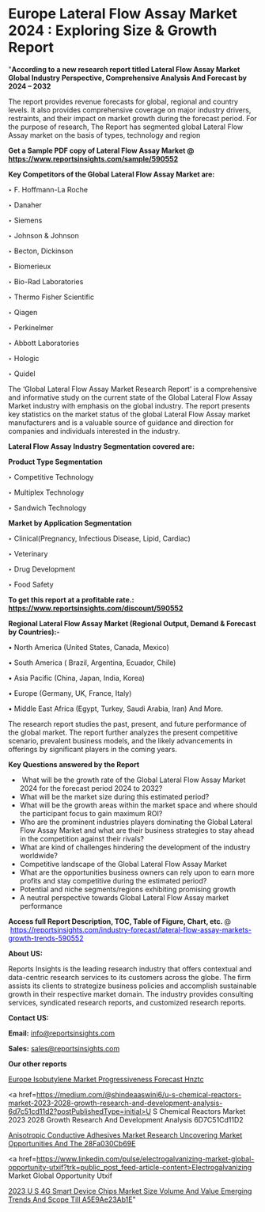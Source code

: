 # Europe Lateral Flow Assay Market 2024 : Exploring Size & Growth Report

"<strong>According to a new research report titled Lateral Flow Assay Market Global Industry Perspective, Comprehensive Analysis And Forecast by 2024 – 2032</strong>

The report provides revenue forecasts for global, regional and country levels. It also provides comprehensive coverage on major industry drivers, restraints, and their impact on market growth during the forecast period. For the purpose of research, The Report has segmented global Lateral Flow Assay market on the basis of types, technology and region

<strong>Get a Sample PDF copy of Lateral Flow Assay Market </strong><strong>@<a href=https://www.reportsinsights.com/sample/590552 style=color:#0000ff;> https://www.reportsinsights.com/sample/590552</a></strong></font>

<strong>Key Competitors of the Global Lateral Flow Assay Market are:</strong>

‣ F. Hoffmann-La Roche

‣ Danaher

‣ Siemens

‣ Johnson & Johnson

‣ Becton, Dickinson

‣ Biomerieux

‣ Bio-Rad Laboratories

‣ Thermo Fisher Scientific

‣ Qiagen

‣ Perkinelmer

‣ Abbott Laboratories

‣ Hologic

‣ Quidel

The ‘Global Lateral Flow Assay Market Research Report’ is a comprehensive and informative study on the current state of the Global Lateral Flow Assay Market industry with emphasis on the global industry. The report presents key statistics on the market status of the global Lateral Flow Assay market manufacturers and is a valuable source of guidance and direction for companies and individuals interested in the industry.

<strong>Lateral Flow Assay Industry Segmentation covered are:</strong>

<strong>Product Type Segmentation</strong>

‣    Competitive Technology

‣ Multiplex Technology

‣ Sandwich Technology

<strong>Market by Application Segmentation</strong>

‣   Clinical(Pregnancy, Infectious Disease, Lipid, Cardiac)

‣ Veterinary

‣ Drug Development

‣ Food Safety

<strong>To get this report at a profitable rate.: <a href=https://www.reportsinsights.com/discount/590552 style=color:#0000ff;>https://www.reportsinsights.com/discount/590552</a></strong></font>

<strong>Regional Lateral Flow Assay Market (Regional Output, Demand &amp; Forecast by Countries):-</strong>

• North America (United States, Canada, Mexico)

• South America ( Brazil, Argentina, Ecuador, Chile)

• Asia Pacific (China, Japan, India, Korea)

• Europe (Germany, UK, France, Italy)

• Middle East Africa (Egypt, Turkey, Saudi Arabia, Iran) And More.

The research report studies the past, present, and future performance of the global market. The report further analyzes the present competitive scenario, prevalent business models, and the likely advancements in offerings by significant players in the coming years.

<strong>Key Questions answered by the Report</strong>
<ul>
  <li> What will be the growth rate of the Global Lateral Flow Assay Market 2024 for the forecast period 2024 to 2032?</li>
  <li>What will be the market size during this estimated period?</li>
  <li>What will be the growth areas within the market space and where should the participant focus to gain maximum ROI?</li>
  <li>Who are the prominent industries players dominating the Global Lateral Flow Assay Market and what are their business strategies to stay ahead in the competition against their rivals?</li>
  <li>What are kind of challenges hindering the development of the industry worldwide?</li>
  <li>Competitive landscape of the Global Lateral Flow Assay Market</li>
  <li>What are the opportunities business owners can rely upon to earn more profits and stay competitive during the estimated period?</li>
  <li>Potential and niche segments/regions exhibiting promising growth</li>
  <li>A neutral perspective towards Global Lateral Flow Assay market performance</li>
</ul>
<strong>Access full Report Description, TOC, Table of Figure, Chart, etc. </strong>@  <a href=https://reportsinsights.com/industry-forecast/lateral-flow-assay-markets-growth-trends-590552 style=color:#0000ff;>https://reportsinsights.com/industry-forecast/lateral-flow-assay-markets-growth-trends-590552</a></font>

<strong><strong>About US</strong>:</strong>

Reports Insights is the leading research industry that offers contextual and data-centric research services to its customers across the globe. The firm assists its clients to strategize business policies and accomplish sustainable growth in their respective market domain. The industry provides consulting services, syndicated research reports, and customized research reports.

<strong>Contact US:</strong>

<p class=""""><b>Email:</b> <a href=mailto:info@reportsinsights.com>info@reportsinsights.com</a></p>
<p class=""""><b>Sales:</b> <a href=mailto:sales@reportsinsights.com>sales@reportsinsights.com</a></p>

<strong>Our other reports</strong>

<a href=https://www.linkedin.com/pulse/europe-isobutylene-market-progressiveness-forecast-hnztc/>Europe Isobutylene Market Progressiveness Forecast Hnztc</a>

<a href=https://medium.com/@shindeaaswini6/u-s-chemical-reactors-market-2023-2028-growth-research-and-development-analysis-6d7c51cd11d2?postPublishedType=initial>U S Chemical Reactors Market 2023 2028 Growth Research And Development Analysis 6D7C51Cd11D2</a>

<a href=https://medium.com/@anuragakarte041/anisotropic-conductive-adhesives-market-research-uncovering-market-opportunities-and-the-28fa030cb69e>Anisotropic Conductive Adhesives Market Research Uncovering Market Opportunities And The 28Fa030Cb69E</a>

<a href=https://www.linkedin.com/pulse/electrogalvanizing-market-global-opportunity-utxif?trk=public_post_feed-article-content>Electrogalvanizing Market Global Opportunity Utxif</a>

<a href=https://medium.com/@reportsinsights23/2023-u-s-4g-smart-device-chips-market-size-volume-and-value-emerging-trends-and-scope-till-a5e9ae23ab1e>2023 U S 4G Smart Device Chips Market Size Volume And Value Emerging Trends And Scope Till A5E9Ae23Ab1E</a>"

